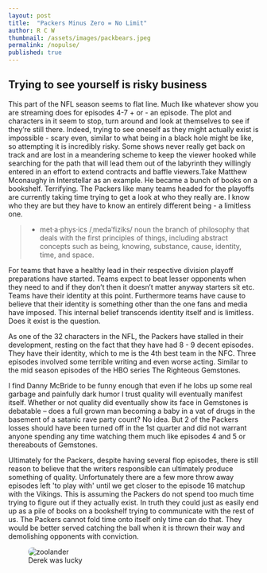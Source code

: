 ```yaml
---
layout: post
title:  "Packers Minus Zero = No Limit"
author: R C W
thumbnail: /assets/images/packbears.jpeg
permalink: /nopulse/
published: true
---
```

## Trying to see yourself is risky business  

This part of the NFL season seems to flat line.  Much like whatever show you are streaming does for episodes 4-7 + or - an episode. The plot and characters in it seem to stop, turn around and look at themselves to see if they’re still there.  Indeed, trying to see oneself as they might actually exist is impossible - scary even, similar to what being in a black hole might be like, so attempting it is incredibly risky.  Some shows never really get back on track and are lost in a meandering scheme to keep the viewer hooked while searching for the path that will lead them out of the labyrinth they willingly entered in an effort to extend contracts and baffle viewers.Take Matthew Mconaughy in Interstellar as an example. He became a bunch of books on a bookshelf. Terrifying.  The Packers like many teams headed for the playoffs are currently taking time trying to get a look at who they really are.  I know who they are but they have to know an entirely different being - a limitless one.

> * met·a·phys·ics
/ˌmedəˈfiziks/
noun
the branch of philosophy that deals with the first principles of things, including abstract concepts such as being, knowing, substance, cause, identity, time, and space.  

For teams that have a healthy lead in their respective division playoff preparations have started.  Teams expect to beat lesser opponents when they need to and if they don’t then it doesn’t matter anyway starters sit etc.  Teams have their identity at this point.  Furthermore teams have cause to believe that their identity is something other than the one fans and media have imposed.  This internal belief transcends identity itself and is limitless.  Does it exist is the question.

As one of the 32 characters in the NFL, the Packers have stalled in their development, resting on the fact that they have had 8 - 9 decent episodes. They have their identity, which to me is the 4th best team in the NFC. Three episodes involved some terrible writing and even worse acting. Similar to the mid season episodes of the HBO series The Righteous Gemstones.  

I find Danny McBride to be funny enough that even if he lobs up some real garbage and painfully dark humor I trust quality will eventually manifest itself.  Whether or not quality did eventually show its face in Gemstones is debatable – does a full grown man becoming a baby in a vat of drugs in the basement of a satanic rave party count? No idea.  But 2 of the Packers losses should have been turned off in the 1st quarter and did not warrant anyone spending any time watching them much like episodes 4 and 5 or thereabouts of Gemstones. 

Ultimately for the Packers, despite having several flop episodes, there is still reason to believe that the writers responsible can ultimately produce something of quality.  Unfortunately there are a few more throw away episodes left 'to play with' until we get closer to the episode 16 matchup with the Vikings.  This is assuming the Packers do not spend too much time trying to figure out if they actually exist.  In truth they could just as easily end up as a pile of books on a bookshelf trying to communicate with the rest of us. The Packers cannot fold time onto itself only time can do that.  They would be better served catching the ball when it is thrown their way and demolishing opponents with conviction.
<figure style= "position:relative">
  <img src='https://media.giphy.com/media/C7olQswvzSwAE/giphy.gif' alt="zoolander" style="border-radius: 8px">
<figcaption>Derek was lucky<figcaption>








